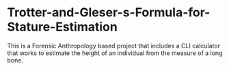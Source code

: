 # Trotter-and-Gleser-s-Formula-for-Stature-Estimation
This is a Forensic Anthropology based project that includes a CLI calculator that works to estimate the height of an individual from the measure of a long bone. 
